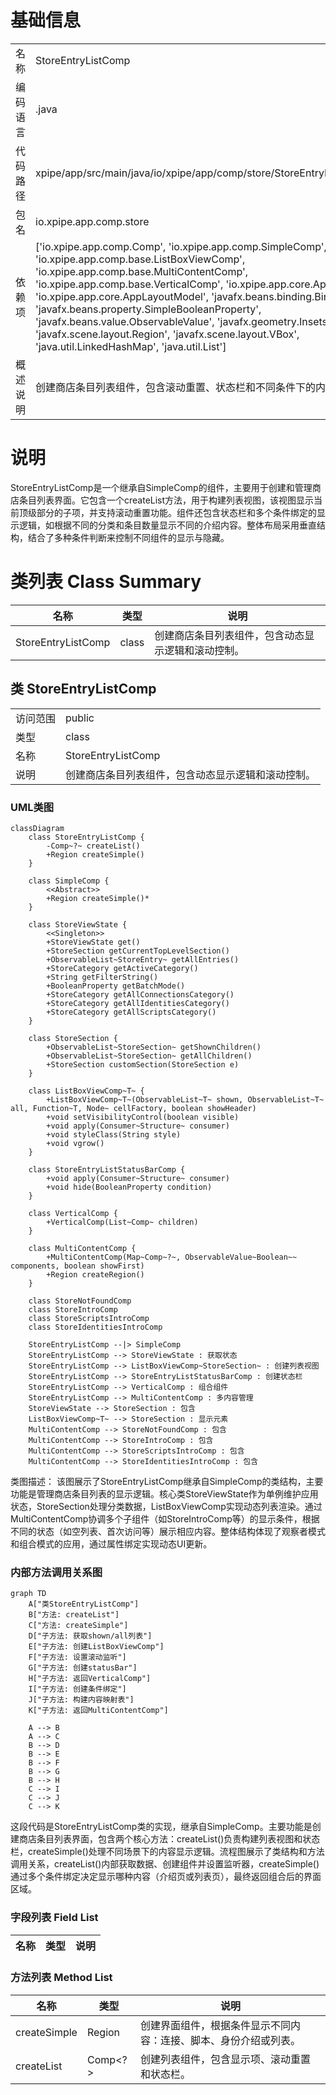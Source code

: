 # 基础信息

|      |      |
|------|------|
| 名称 | StoreEntryListComp |
| 编码语言 | .java |
| 代码路径 | xpipe/app/src/main/java/io/xpipe/app/comp/store/StoreEntryListComp.java |
| 包名 | io.xpipe.app.comp.store |
| 依赖项 | ['io.xpipe.app.comp.Comp', 'io.xpipe.app.comp.SimpleComp', 'io.xpipe.app.comp.base.ListBoxViewComp', 'io.xpipe.app.comp.base.MultiContentComp', 'io.xpipe.app.comp.base.VerticalComp', 'io.xpipe.app.core.AppCache', 'io.xpipe.app.core.AppLayoutModel', 'javafx.beans.binding.Bindings', 'javafx.beans.property.SimpleBooleanProperty', 'javafx.beans.value.ObservableValue', 'javafx.geometry.Insets', 'javafx.scene.layout.Region', 'javafx.scene.layout.VBox', 'java.util.LinkedHashMap', 'java.util.List'] |
| 概述说明 | 创建商店条目列表组件，包含滚动重置、状态栏和不同条件下的内容显示逻辑。 |

# 说明

StoreEntryListComp是一个继承自SimpleComp的组件，主要用于创建和管理商店条目列表界面。它包含一个createList方法，用于构建列表视图，该视图显示当前顶级部分的子项，并支持滚动重置功能。组件还包含状态栏和多个条件绑定的显示逻辑，如根据不同的分类和条目数量显示不同的介绍内容。整体布局采用垂直结构，结合了多种条件判断来控制不同组件的显示与隐藏。

# 类列表 Class Summary

| 名称   | 类型  | 说明 |
|-------|------|-------------|
| StoreEntryListComp | class | 创建商店条目列表组件，包含动态显示逻辑和滚动控制。 |



## 类 StoreEntryListComp

|      |      |
|------|------|
| 访问范围 | public |
| 类型 | class |
| 名称 | StoreEntryListComp |
| 说明 | 创建商店条目列表组件，包含动态显示逻辑和滚动控制。 |


### UML类图

```mermaid
classDiagram
    class StoreEntryListComp {
        -Comp~?~ createList()
        +Region createSimple()
    }

    class SimpleComp {
        <<Abstract>>
        +Region createSimple()*
    }

    class StoreViewState {
        <<Singleton>>
        +StoreViewState get()
        +StoreSection getCurrentTopLevelSection()
        +ObservableList~StoreEntry~ getAllEntries()
        +StoreCategory getActiveCategory()
        +String getFilterString()
        +BooleanProperty getBatchMode()
        +StoreCategory getAllConnectionsCategory()
        +StoreCategory getAllIdentitiesCategory()
        +StoreCategory getAllScriptsCategory()
    }

    class StoreSection {
        +ObservableList~StoreSection~ getShownChildren()
        +ObservableList~StoreSection~ getAllChildren()
        +StoreSection customSection(StoreSection e)
    }

    class ListBoxViewComp~T~ {
        +ListBoxViewComp~T~(ObservableList~T~ shown, ObservableList~T~ all, Function~T, Node~ cellFactory, boolean showHeader)
        +void setVisibilityControl(boolean visible)
        +void apply(Consumer~Structure~ consumer)
        +void styleClass(String style)
        +void vgrow()
    }

    class StoreEntryListStatusBarComp {
        +void apply(Consumer~Structure~ consumer)
        +void hide(BooleanProperty condition)
    }

    class VerticalComp {
        +VerticalComp(List~Comp~ children)
    }

    class MultiContentComp {
        +MultiContentComp(Map~Comp~?~, ObservableValue~Boolean~~ components, boolean showFirst)
        +Region createRegion()
    }

    class StoreNotFoundComp
    class StoreIntroComp
    class StoreScriptsIntroComp
    class StoreIdentitiesIntroComp

    StoreEntryListComp --|> SimpleComp
    StoreEntryListComp --> StoreViewState : 获取状态
    StoreEntryListComp --> ListBoxViewComp~StoreSection~ : 创建列表视图
    StoreEntryListComp --> StoreEntryListStatusBarComp : 创建状态栏
    StoreEntryListComp --> VerticalComp : 组合组件
    StoreEntryListComp --> MultiContentComp : 多内容管理
    StoreViewState --> StoreSection : 包含
    ListBoxViewComp~T~ --> StoreSection : 显示元素
    MultiContentComp --> StoreNotFoundComp : 包含
    MultiContentComp --> StoreIntroComp : 包含
    MultiContentComp --> StoreScriptsIntroComp : 包含
    MultiContentComp --> StoreIdentitiesIntroComp : 包含
```

类图描述：
该图展示了StoreEntryListComp继承自SimpleComp的类结构，主要功能是管理商店条目列表的显示逻辑。核心类StoreViewState作为单例维护应用状态，StoreSection处理分类数据，ListBoxViewComp实现动态列表渲染。通过MultiContentComp协调多个子组件（如StoreIntroComp等）的显示条件，根据不同的状态（如空列表、首次访问等）展示相应内容。整体结构体现了观察者模式和组合模式的应用，通过属性绑定实现动态UI更新。


### 内部方法调用关系图

```mermaid
graph TD
    A["类StoreEntryListComp"]
    B["方法: createList"]
    C["方法: createSimple"]
    D["子方法: 获取shown/all列表"]
    E["子方法: 创建ListBoxViewComp"]
    F["子方法: 设置滚动监听"]
    G["子方法: 创建statusBar"]
    H["子方法: 返回VerticalComp"]
    I["子方法: 创建条件绑定"]
    J["子方法: 构建内容映射表"]
    K["子方法: 返回MultiContentComp"]

    A --> B
    A --> C
    B --> D
    B --> E
    B --> F
    B --> G
    B --> H
    C --> I
    C --> J
    C --> K
```

这段代码是StoreEntryListComp类的实现，继承自SimpleComp。主要功能是创建商店条目列表界面，包含两个核心方法：createList()负责构建列表视图和状态栏，createSimple()处理不同场景下的内容显示逻辑。流程图展示了类结构和方法调用关系，createList()内部获取数据、创建组件并设置监听器，createSimple()通过多个条件绑定决定显示哪种内容（介绍页或列表页），最终返回组合后的界面区域。

### 字段列表 Field List

| 名称  | 类型  | 说明 |
|-------|-------|------|

### 方法列表 Method List

| 名称  | 类型  | 说明 |
|-------|-------|------|
| createSimple | Region | 创建界面组件，根据条件显示不同内容：连接、脚本、身份介绍或列表。 |
| createList | Comp<?> | 创建列表组件，包含显示项、滚动重置和状态栏。 |




